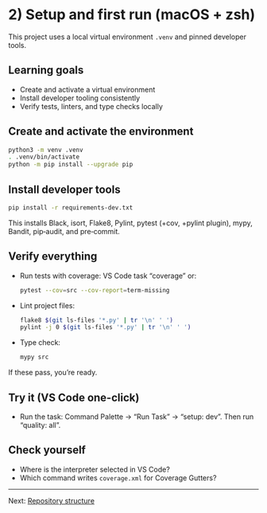 # 2) Setup and first run (macOS + zsh)

This project uses a local virtual environment `.venv` and pinned developer tools.

## Learning goals

- Create and activate a virtual environment
- Install developer tooling consistently
- Verify tests, linters, and type checks locally

## Create and activate the environment

```zsh
python3 -m venv .venv
. .venv/bin/activate
python -m pip install --upgrade pip
```

## Install developer tools

```zsh
pip install -r requirements-dev.txt
```

This installs Black, isort, Flake8, Pylint, pytest (+cov, +pylint plugin), mypy, Bandit, pip‑audit, and pre‑commit.

## Verify everything

- Run tests with coverage: VS Code task “coverage” or:
  ```zsh
  pytest --cov=src --cov-report=term-missing
  ```
- Lint project files:
  ```zsh
  flake8 $(git ls-files '*.py' | tr '\n' ' ')
  pylint -j 0 $(git ls-files '*.py' | tr '\n' ' ')
  ```
- Type check:
  ```zsh
  mypy src
  ```

If these pass, you’re ready.

## Try it (VS Code one-click)

- Run the task: Command Palette → “Run Task” → “setup: dev”. Then run “quality: all”.

## Check yourself

- Where is the interpreter selected in VS Code?
- Which command writes `coverage.xml` for Coverage Gutters?

---

Next: [Repository structure](./03-structure.md)
